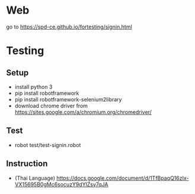 # Web

go to https://spd-ce.github.io/fortesting/signin.html

# Testing

## Setup
- install python 3
- pip install robotframework
- pip install robotframework-selenium2library
- download chrome driver from https://sites.google.com/a/chromium.org/chromedriver/

## Test
- robot test/test-signin.robot

## Instruction

- (Thai Language) https://docs.google.com/document/d/1TfBpaqQ16zIx-VX15695B0gMc6socuzY9dYlZsy7qJA
